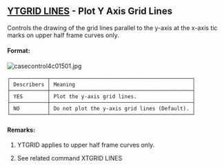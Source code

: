 ## [YTGRID LINES](https://help.hexagonmi.com/bundle/MSC_Nastran_2022.4/page/Nastran_Combined_Book/qrg/casecontrol4c/TOC.YTGRID.LINES.xhtml) - Plot Y Axis Grid Lines

Controls the drawing of the grid lines parallel to the y-axis at the x-axis tic marks on upper half frame curves only.

#### Format:

![casecontrol4c01501.jpg](https://help-be.hexagonmi.com/bundle/MSC_Nastran_2022.4/page/Nastran_Combined_Book/qrg/casecontrol4c/../../../assets/casecontrol4c01501.jpg?_LANG=enus)  

```text
┌────────────┬──────────────────────────────────────────────┐
│ Describers │ Meaning                                      │
├────────────┼──────────────────────────────────────────────┤
│ YES        │ Plot the y-axis grid lines.                  │
├────────────┼──────────────────────────────────────────────┤
│ NO         │ Do not plot the y-axis grid lines (Default). │
└────────────┴──────────────────────────────────────────────┘
```
#### Remarks:

1. YTGRID applies to upper half frame curves only.

2. See related command XTGRID LINES

